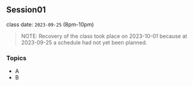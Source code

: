 ## Session01

class date: `2023-09-25` (8pm-10pm)

> NOTE:
> Recovery of the class took place on 2023-10-01 because at 2023-09-25 a schedule had not yet been planned.

### Topics
- A
- B
